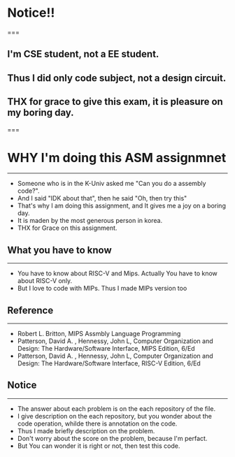 # **Notice!!**
===
## I'm CSE student, not a EE student.  
## Thus I did only code subject, not a design circuit.  
## THX for grace to give this exam, it is pleasure on my boring day.  
===
# WHY I'm doing this ASM assignmnet
-----------------------------------
-  Someone who is in the K-Univ asked me "Can you do a assembly code?".
-  And I said "IDK about that", then he said "Oh, then try this"
-  That's why I am doing this assignment, and It gives me a joy on a boring day.
-  It is maden by the most generous person in korea. 
-  THX for Grace on this assignment. 

## What you have to know
-----------------------------------
  * You have to know about RISC-V and Mips. Actually You have to know about RISC-V only.
  * But I love to code with MIPs. Thus I made MIPs version too 

## Reference
-----------------------------------
  * Robert L. Britton, MIPS Assmbly Language Programming
  * Patterson, David A. , Hennessy, John L, Computer Organization and Design: The Hardware/Software Interface, MIPS Edition, 6/Ed
  * Patterson, David A. , Hennessy, John L, Computer Organization and Design: The Hardware/Software Interface, RISC-V Edition, 6/Ed

## Notice
-----------------------------------
  * The answer about each problem is on the each repository of the file.
  * I give description on the each repository, but you wonder about the code operation, whilde there is annotation on the code.
  * Thus I made briefly description on the problem.
  * Don't worry about the score on the problem, because I'm perfact.
* But You can wonder it is right or not, then test this code.
